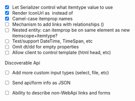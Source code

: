 - [x] Let Serializer control what itemtype value to use
- [X] Render IconUrl as <img> instead of <a>
- [X] Camel-case itemprop names
- [ ] Mechanism to add links with relationships (<a rel="next">)
- [ ] Nested entity: can itemprop be on same element as new itemscope+itemtype?
- [ ] Test/support DateTime, TimeSpan, etc
- [ ] Omit dt/dd for empty properties
- [ ] Allow client to control template (html head, etc)

Discoverable Api
- [ ] Add more custom input types (select, file, etc)
- [ ] Send api/form info as JSON
- [ ] Ability to describe non-WebApi links and forms



